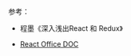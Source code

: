 参考：

* 程墨《深入浅出React 和 Redux》

* [React Office DOC](https://reactjs.org/docs/state-and-lifecycle.html)



